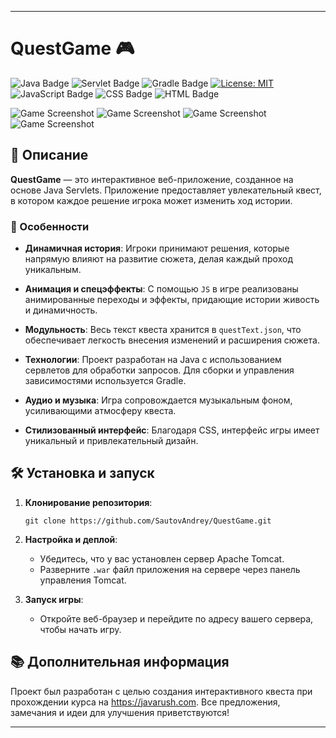 
---

# QuestGame 🎮

![Java Badge](https://img.shields.io/badge/Java-ED8B00?style=for-the-badge&logo=java&logoColor=white)
![Servlet Badge](https://img.shields.io/badge/Servlet-4EA94B?style=for-the-badge&logo=java&logoColor=white)
![Gradle Badge](https://img.shields.io/badge/Gradle-02303A?style=for-the-badge&logo=gradle&logoColor=white)
[![License: MIT](https://img.shields.io/badge/License-MIT-yellow.svg?style=for-the-badge)](https://github.com/SautovAndrey/QuestGame/blob/a0d7ee8720aa362242654f4f618c27cf48f60cc6/LICENSE)
![JavaScript Badge](https://img.shields.io/badge/JavaScript-F7DF1E?style=for-the-badge&logo=javascript&logoColor=black)
![CSS Badge](https://img.shields.io/badge/CSS-1572B6?style=for-the-badge&logo=css3&logoColor=white)
![HTML Badge](https://img.shields.io/badge/HTML-E34F26?style=for-the-badge&logo=html5&logoColor=white)

![Game Screenshot](https://github.com/SautovAndrey/QuestGame/blob/26d59f88a0d83b01310c10e684433d1dfe65a3b3/QGScrin1.png) 
![Game Screenshot](https://github.com/SautovAndrey/QuestGame/blob/26d59f88a0d83b01310c10e684433d1dfe65a3b3/QGScrin2.png) 
![Game Screenshot](https://github.com/SautovAndrey/QuestGame/blob/26d59f88a0d83b01310c10e684433d1dfe65a3b3/QGScrin3.png) 
![Game Screenshot](https://github.com/SautovAndrey/QuestGame/blob/26d59f88a0d83b01310c10e684433d1dfe65a3b3/QGScrin4.png) 

## 📌 Описание

**QuestGame** — это интерактивное веб-приложение, созданное на основе Java Servlets. Приложение предоставляет увлекательный квест, в котором каждое решение игрока может изменить ход истории.

### 🎯 Особенности

- **Динамичная история**: Игроки принимают решения, которые напрямую влияют на развитие сюжета, делая каждый проход уникальным.
  
- **Анимация и спецэффекты**: С помощью `JS` в игре реализованы анимированные переходы и эффекты, придающие истории живость и динамичность.
  
- **Модульность**: Весь текст квеста хранится в `questText.json`, что обеспечивает легкость внесения изменений и расширения сюжета.

- **Технологии**: Проект разработан на Java с использованием сервлетов для обработки запросов. Для сборки и управления зависимостями используется Gradle.

- **Аудио и музыка**: Игра сопровождается музыкальным фоном, усиливающими атмосферу квеста.

- **Стилизованный интерфейс**: Благодаря CSS, интерфейс игры имеет уникальный и привлекательный дизайн.

## 🛠 Установка и запуск

1. **Клонирование репозитория**:
   ```
   git clone https://github.com/SautovAndrey/QuestGame.git
   ```

2. **Настройка и деплой**:
   - Убедитесь, что у вас установлен сервер Apache Tomcat.
   - Разверните `.war` файл приложения на сервере через панель управления Tomcat.

3. **Запуск игры**:
   - Откройте веб-браузер и перейдите по адресу вашего сервера, чтобы начать игру.

## 📚 Дополнительная информация
Проект был разработан с целью создания интерактивного квеста при прохождении курса на https://javarush.com. Все предложения, замечания и идеи для улучшения приветствуются!

---

